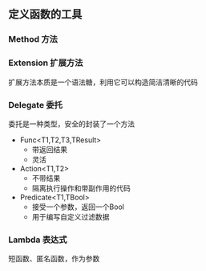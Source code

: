 
## 定义函数的工具

### Method 方法

### Extension 扩展方法
扩展方法本质是一个语法糖，利用它可以构造简洁清晰的代码

### Delegate 委托
委托是一种类型，安全的封装了一个方法
- Func<T1,T2,T3,TResult> 
	- 带返回结果
	- 灵活
- Action<T1,T2> 
	- 不带结果
	- 隔离执行操作和带副作用的代码
- Predicate<T1,TBool> 
	- 接受一个参数，返回一个Bool
	- 用于编写自定义过滤数据

### Lambda 表达式
短函数、匿名函数，作为参数